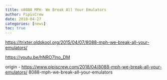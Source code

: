 ```yaml
---
title: o8088 MPH- We Break All Your Emulators
author: PipisCrew
date: 2018-04-27
categories: [news]
toc: true
---
```


https://trixter.oldskool.org/2015/04/07/8088-mph-we-break-all-your-emulators/

https://youtu.be/hNRO7lno_DM

origin - https://www.pipiscrew.com/2018/04/8088-mph-we-break-all-your-emulators/ 8088-mph-we-break-all-your-emulators